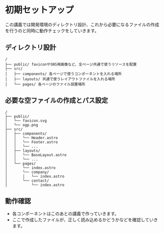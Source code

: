 初期セットアップ
===

この講義では開発環境のディレクトリ設計、これから必要になるファイルの作成を行うのと同時に動作チェックをしていきます。

## ディレクトリ設計

```
/
├── public/ faviconやSNS用画像など、全ページ共通で使うリソースを配置
├── src/
│   ├── components/ 各ページで使うコンポーネントを入れる場所
│   ├── layouts/ 共通で使うレイアウトファイルを入れる場所
│   └── pages/ 各ページのファイル設置場所
```

## 必要な空ファイルの作成とパス設定

```
/
├── public/
│   └── favicon.svg
│   └── ogp.png
├── src/
│   ├── components/
│   │   └── Header.astro
│   │   └── Footer.astro
│   │   └── ...
│   ├── layouts/
│   │   └── BaseLayout.astro
│   │   └── ...
│   └── pages/
│       └── index.astro
│       └── company/
│       │   └── index.astro
│       └── contact/
│           └── index.astro
```

## 動作確認

- 各コンポーネントはこのあとの講義で作っていきます。
- ここで作成したファイルが、正しく読み込めるかどうかなどを確認していきます。

